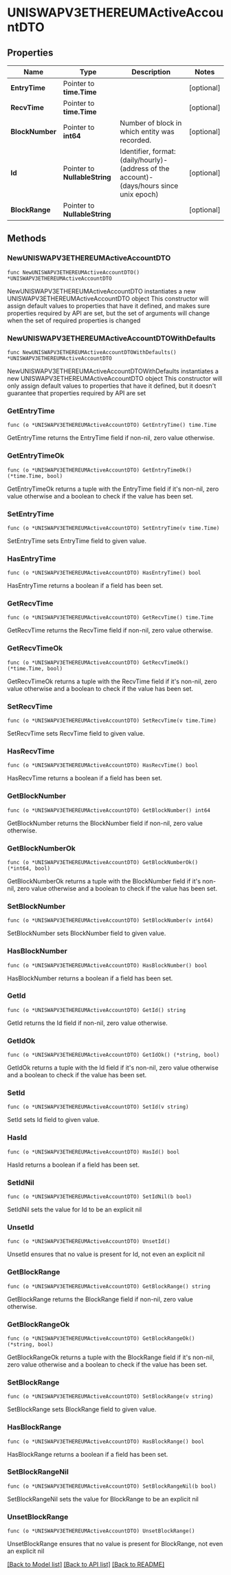 # UNISWAPV3ETHEREUMActiveAccountDTO

## Properties

Name | Type | Description | Notes
------------ | ------------- | ------------- | -------------
**EntryTime** | Pointer to **time.Time** |  | [optional] 
**RecvTime** | Pointer to **time.Time** |  | [optional] 
**BlockNumber** | Pointer to **int64** | Number of block in which entity was recorded. | [optional] 
**Id** | Pointer to **NullableString** | Identifier, format: (daily/hourly)-(address of the account)-(days/hours since unix epoch) | [optional] 
**BlockRange** | Pointer to **NullableString** |  | [optional] 

## Methods

### NewUNISWAPV3ETHEREUMActiveAccountDTO

`func NewUNISWAPV3ETHEREUMActiveAccountDTO() *UNISWAPV3ETHEREUMActiveAccountDTO`

NewUNISWAPV3ETHEREUMActiveAccountDTO instantiates a new UNISWAPV3ETHEREUMActiveAccountDTO object
This constructor will assign default values to properties that have it defined,
and makes sure properties required by API are set, but the set of arguments
will change when the set of required properties is changed

### NewUNISWAPV3ETHEREUMActiveAccountDTOWithDefaults

`func NewUNISWAPV3ETHEREUMActiveAccountDTOWithDefaults() *UNISWAPV3ETHEREUMActiveAccountDTO`

NewUNISWAPV3ETHEREUMActiveAccountDTOWithDefaults instantiates a new UNISWAPV3ETHEREUMActiveAccountDTO object
This constructor will only assign default values to properties that have it defined,
but it doesn't guarantee that properties required by API are set

### GetEntryTime

`func (o *UNISWAPV3ETHEREUMActiveAccountDTO) GetEntryTime() time.Time`

GetEntryTime returns the EntryTime field if non-nil, zero value otherwise.

### GetEntryTimeOk

`func (o *UNISWAPV3ETHEREUMActiveAccountDTO) GetEntryTimeOk() (*time.Time, bool)`

GetEntryTimeOk returns a tuple with the EntryTime field if it's non-nil, zero value otherwise
and a boolean to check if the value has been set.

### SetEntryTime

`func (o *UNISWAPV3ETHEREUMActiveAccountDTO) SetEntryTime(v time.Time)`

SetEntryTime sets EntryTime field to given value.

### HasEntryTime

`func (o *UNISWAPV3ETHEREUMActiveAccountDTO) HasEntryTime() bool`

HasEntryTime returns a boolean if a field has been set.

### GetRecvTime

`func (o *UNISWAPV3ETHEREUMActiveAccountDTO) GetRecvTime() time.Time`

GetRecvTime returns the RecvTime field if non-nil, zero value otherwise.

### GetRecvTimeOk

`func (o *UNISWAPV3ETHEREUMActiveAccountDTO) GetRecvTimeOk() (*time.Time, bool)`

GetRecvTimeOk returns a tuple with the RecvTime field if it's non-nil, zero value otherwise
and a boolean to check if the value has been set.

### SetRecvTime

`func (o *UNISWAPV3ETHEREUMActiveAccountDTO) SetRecvTime(v time.Time)`

SetRecvTime sets RecvTime field to given value.

### HasRecvTime

`func (o *UNISWAPV3ETHEREUMActiveAccountDTO) HasRecvTime() bool`

HasRecvTime returns a boolean if a field has been set.

### GetBlockNumber

`func (o *UNISWAPV3ETHEREUMActiveAccountDTO) GetBlockNumber() int64`

GetBlockNumber returns the BlockNumber field if non-nil, zero value otherwise.

### GetBlockNumberOk

`func (o *UNISWAPV3ETHEREUMActiveAccountDTO) GetBlockNumberOk() (*int64, bool)`

GetBlockNumberOk returns a tuple with the BlockNumber field if it's non-nil, zero value otherwise
and a boolean to check if the value has been set.

### SetBlockNumber

`func (o *UNISWAPV3ETHEREUMActiveAccountDTO) SetBlockNumber(v int64)`

SetBlockNumber sets BlockNumber field to given value.

### HasBlockNumber

`func (o *UNISWAPV3ETHEREUMActiveAccountDTO) HasBlockNumber() bool`

HasBlockNumber returns a boolean if a field has been set.

### GetId

`func (o *UNISWAPV3ETHEREUMActiveAccountDTO) GetId() string`

GetId returns the Id field if non-nil, zero value otherwise.

### GetIdOk

`func (o *UNISWAPV3ETHEREUMActiveAccountDTO) GetIdOk() (*string, bool)`

GetIdOk returns a tuple with the Id field if it's non-nil, zero value otherwise
and a boolean to check if the value has been set.

### SetId

`func (o *UNISWAPV3ETHEREUMActiveAccountDTO) SetId(v string)`

SetId sets Id field to given value.

### HasId

`func (o *UNISWAPV3ETHEREUMActiveAccountDTO) HasId() bool`

HasId returns a boolean if a field has been set.

### SetIdNil

`func (o *UNISWAPV3ETHEREUMActiveAccountDTO) SetIdNil(b bool)`

 SetIdNil sets the value for Id to be an explicit nil

### UnsetId
`func (o *UNISWAPV3ETHEREUMActiveAccountDTO) UnsetId()`

UnsetId ensures that no value is present for Id, not even an explicit nil
### GetBlockRange

`func (o *UNISWAPV3ETHEREUMActiveAccountDTO) GetBlockRange() string`

GetBlockRange returns the BlockRange field if non-nil, zero value otherwise.

### GetBlockRangeOk

`func (o *UNISWAPV3ETHEREUMActiveAccountDTO) GetBlockRangeOk() (*string, bool)`

GetBlockRangeOk returns a tuple with the BlockRange field if it's non-nil, zero value otherwise
and a boolean to check if the value has been set.

### SetBlockRange

`func (o *UNISWAPV3ETHEREUMActiveAccountDTO) SetBlockRange(v string)`

SetBlockRange sets BlockRange field to given value.

### HasBlockRange

`func (o *UNISWAPV3ETHEREUMActiveAccountDTO) HasBlockRange() bool`

HasBlockRange returns a boolean if a field has been set.

### SetBlockRangeNil

`func (o *UNISWAPV3ETHEREUMActiveAccountDTO) SetBlockRangeNil(b bool)`

 SetBlockRangeNil sets the value for BlockRange to be an explicit nil

### UnsetBlockRange
`func (o *UNISWAPV3ETHEREUMActiveAccountDTO) UnsetBlockRange()`

UnsetBlockRange ensures that no value is present for BlockRange, not even an explicit nil

[[Back to Model list]](../README.md#documentation-for-models) [[Back to API list]](../README.md#documentation-for-api-endpoints) [[Back to README]](../README.md)


